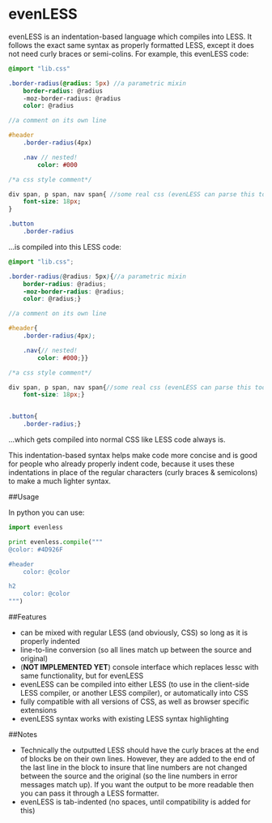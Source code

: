 evenLESS
=========

evenLESS is an indentation-based language which compiles into LESS. It follows the exact same syntax as properly formatted LESS, except it does not need curly braces or semi-colins. For example, this evenLESS code:

```sass
@import "lib.css"

.border-radius(@radius: 5px) //a parametric mixin
	border-radius: @radius
	-moz-border-radius: @radius
	color: @radius

//a comment on its own line

#header
	.border-radius(4px)

	.nav // nested!
		color: #000

/*a css style comment*/

div span, p span, nav span{ //some real css (evenLESS can parse this too)
    font-size: 18px;
}

.button
	.border-radius
```

...is compiled into this LESS code:

```scss
@import "lib.css";

.border-radius(@radius: 5px){//a parametric mixin
	border-radius: @radius;
	-moz-border-radius: @radius;
	color: @radius;}

//a comment on its own line

#header{
	.border-radius(4px);

	.nav{// nested!
		color: #000;}}

/*a css style comment*/

div span, p span, nav span{//some real css (evenLESS can parse this too)
	font-size: 18px;}


.button{
	.border-radius;}
```

...which gets compiled into normal CSS like LESS code always is.

This indentation-based syntax helps make code more concise and is good for people who already properly indent code, because it uses these indentations in place of the regular characters (curly braces & semicolons) to make a much lighter syntax.

##Usage

In python you can use:

```python
import evenless

print evenless.compile("""
@color: #4D926F

#header
	color: @color

h2
	color: @color
""")
```


##Features
 - can be mixed with regular LESS (and obviously, CSS) so long as it is properly indented
 - line-to-line conversion (so all lines match up between the source and original)
 - (**NOT IMPLEMENTED YET**) console interface which replaces lessc with same functionality, but for evenLESS
 - evenLESS can be compiled into either LESS (to use in the client-side LESS compiler, or another LESS compiler), or automatically into CSS
 - fully compatible with all versions of CSS, as well as browser specific extensions
 - evenLESS syntax works with existing LESS syntax highlighting


##Notes
 - Technically the outputted LESS should have the curly braces at the end of blocks be on their own lines. However, they are added to the end of the last line in the block to insure that line numbers are not changed between the source and the original (so the line numbers in error messages match up). If you want the output to be more readable then you can pass it through a LESS formatter.
 - evenLESS is tab-indented (no spaces, until compatibility is added for this)